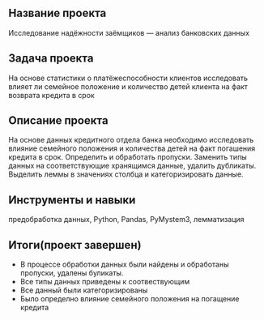 
## Название проекта
Исследование надёжности заёмщиков — анализ банковских данных

## Задача проекта
На основе статистики о платёжеспособности клиентов исследовать влияет ли семейное положение и количество детей клиента на факт возврата кредита в срок

## Описание проекта
На основе данных кредитного отдела банка необходимо исследовать влияние семейного положения и количества детей на факт погашения кредита в срок. Определить и обработать пропуски. Заменить типы данных на соответствующие хранящимся данные, удалить дубликаты. Выделить леммы в значениях столбца и категоризировать данные.

## Инструменты и навыки
предобработка данных, Python, Pandas, PyMystem3, лемматизация

## Итоги(проект завершен)
- В процессе обработки данных были найдены и обработаны пропуски, удалены буликаты.
- Все типы данных приведены к соотвествующим
- Все данный были категоризированы
- Было определно влияние семейного положения на погащение кредита
